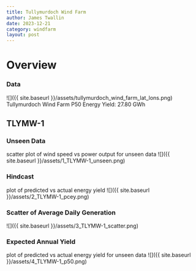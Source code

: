 ```yaml
---
title: Tullymurdoch Wind Farm
author: James Twallin
date: 2023-12-21
category: windfarm
layout: post
---
```

# Overview

### Data

![]({{ site.baseurl }}/assets/tullymurdoch_wind_farm_lat_lons.png)
Tullymurdoch Wind Farm P50 Energy Yield: 27.80 GWh

TLYMW-1
-------------
### Unseen Data 
scatter plot of wind speed vs power output for unseen data
![]({{ site.baseurl }}/assets/1_TLYMW-1_unseen.png)
### Hindcast 
plot of predicted vs actual energy yield
![]({{ site.baseurl }}/assets/2_TLYMW-1_pcey.png)
### Scatter of Average Daily Generation 

![]({{ site.baseurl }}/assets/3_TLYMW-1_scatter.png)
### Expected Annual Yield 
plot of predicted vs actual energy yield for unseen data
![]({{ site.baseurl }}/assets/4_TLYMW-1_p50.png)

